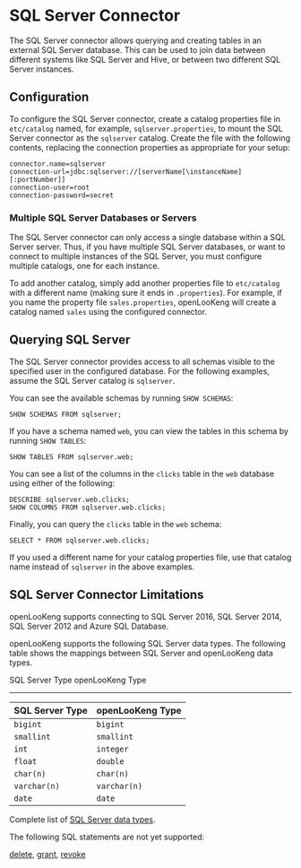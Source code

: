SQL Server Connector
====================

The SQL Server connector allows querying and creating tables in an external SQL Server database. This can be used to join data between different systems like SQL Server and Hive, or between two different SQL Server instances.

Configuration
-------------

To configure the SQL Server connector, create a catalog properties file in `etc/catalog` named, for example, `sqlserver.properties`, to mount the SQL Server connector as the `sqlserver` catalog. Create the file with the following contents, replacing the connection properties as appropriate for your setup:

``` properties
connector.name=sqlserver
connection-url=jdbc:sqlserver://[serverName[\instanceName][:portNumber]]
connection-user=root
connection-password=secret
```

### Multiple SQL Server Databases or Servers

The SQL Server connector can only access a single database within a SQL Server server. Thus, if you have multiple SQL Server databases, or want to connect to multiple instances of the SQL Server, you must configure multiple catalogs, one for each instance.

To add another catalog, simply add another properties file to `etc/catalog` with a different name (making sure it ends in `.properties`). For example, if you name the property file `sales.properties`, openLooKeng will create a catalog named `sales` using the configured connector.

Querying SQL Server
-------------------

The SQL Server connector provides access to all schemas visible to the specified user in the configured database. For the following examples, assume the SQL Server catalog is `sqlserver`.

You can see the available schemas by running `SHOW SCHEMAS`:

    SHOW SCHEMAS FROM sqlserver;

If you have a schema named `web`, you can view the tables in this schema by running `SHOW TABLES`:

    SHOW TABLES FROM sqlserver.web;

You can see a list of the columns in the `clicks` table in the `web` database using either of the following:

    DESCRIBE sqlserver.web.clicks;
    SHOW COLUMNS FROM sqlserver.web.clicks;

Finally, you can query the `clicks` table in the `web` schema:

    SELECT * FROM sqlserver.web.clicks;

If you used a different name for your catalog properties file, use that catalog name instead of `sqlserver` in the above examples.

SQL Server Connector Limitations
--------------------------------

openLooKeng supports connecting to SQL Server 2016, SQL Server 2014, SQL Server 2012 and Azure SQL Database.

openLooKeng supports the following SQL Server data types. The following table shows the mappings between SQL Server and openLooKeng data types.

  SQL Server Type   openLooKeng Type
----------------- --------------
| SQL Server Type | openLooKeng Type    |
| :-------------- | :----------- |
| `bigint`        | `bigint`     |
| `smallint`      | `smallint`   |
| `int`           | `integer`    |
| `float`         | `double`     |
| `char(n)`       | `char(n)`    |
| `varchar(n)`    | `varchar(n)` |
| `date`          | `date`       |

Complete list of [SQL Server data
types](https://msdn.microsoft.com/en-us/library/ms187752.aspx).

The following SQL statements are not yet supported:

[delete](../sql/delete), [grant](../sql/grant), [revoke](../sql/revoke)